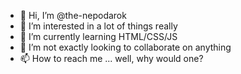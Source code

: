 - 👋 Hi, I’m @the-nepodarok
- 👀 I’m interested in a lot of things really
- 🌱 I’m currently learning HTML/CSS/JS
- 💞️ I’m not exactly looking to collaborate on anything
- 📫 How to reach me ... well, why would one?

<!---
the-nepodarok/the-nepodarok is a ✨ special ✨ repository because its `README.md` (this file) appears on your GitHub profile.
You can click the Preview link to take a look at your changes.
--->
